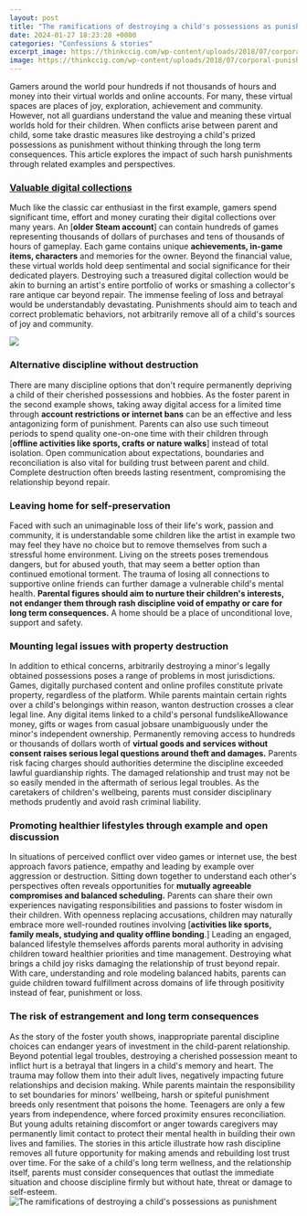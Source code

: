 ```yaml
---
layout: post
title: "The ramifications of destroying a child's possessions as punishment"
date: 2024-01-27 18:23:28 +0000
categories: "Confessions & stories"
excerpt_image: https://thinkccig.com/wp-content/uploads/2018/07/corporal-punishment.jpg
image: https://thinkccig.com/wp-content/uploads/2018/07/corporal-punishment.jpg
---
```


Gamers around the world pour hundreds if not thousands of hours and money into their virtual worlds and online accounts. For many, these virtual spaces are places of joy, exploration, achievement and community. However, not all guardians understand the value and meaning these virtual worlds hold for their children. When conflicts arise between parent and child, some take drastic measures like destroying a child's prized possessions as punishment without thinking through the long term consequences. This article explores the impact of such harsh punishments through related examples and perspectives. 
### [Valuable digital collections](https://store.fi.io.vn/collection/puppy)
Much like the classic car enthusiast in the first example, gamers spend significant time, effort and money curating their digital collections over many years. An [**older Steam account**] can contain hundreds of games representing thousands of dollars of purchases and tens of thousands of hours of gameplay. Each game contains unique **achievements, in-game items, characters** and memories for the owner. Beyond the financial value, these virtual worlds hold deep sentimental and social significance for their dedicated players. 
Destroying such a treasured digital collection would be akin to burning an artist's entire portfolio of works or smashing a collector's rare antique car beyond repair. The immense feeling of loss and betrayal would be understandably devastating. Punishments should aim to teach and correct problematic behaviors, not arbitrarily remove all of a child's sources of joy and community.

![](https://i1.rgstatic.net/publication/273752031_Ramifications_Associated_with_Child_Abuse/links/5ad11851458515c60f4fd98d/largepreview.png)
### **Alternative discipline without destruction**
There are many discipline options that don't require permanently depriving a child of their cherished possessions and hobbies. As the foster parent in the second example shows, taking away digital access for a limited time through **account restrictions or internet bans** can be an effective and less antagonizing form of punishment. 
Parents can also use such timeout periods to spend quality one-on-one time with their children through [**offline activities like sports, crafts or nature walks**] instead of total isolation. Open communication about expectations, boundaries and reconciliation is also vital for building trust between parent and child. Complete destruction often breeds lasting resentment, compromising the relationship beyond repair.
### **Leaving home for self-preservation**  
Faced with such an unimaginable loss of their life's work, passion and community, it is understandable some children like the artist in example two may feel they have no choice but to remove themselves from such a stressful home environment. Living on the streets poses tremendous dangers, but for abused youth, that may seem a better option than continued emotional torment. 
The trauma of losing all connections to supportive online friends can further damage a vulnerable child's mental health. **Parental figures should aim to nurture their children's interests, not endanger them through rash discipline void of empathy or care for long term consequences.** A home should be a place of unconditional love, support and safety.
### **Mounting legal issues with property destruction** 
In addition to ethical concerns, arbitrarily destroying a minor's legally obtained possessions poses a range of problems in most jurisdictions. Games, digitally purchased content and online profiles constitute private property, regardless of the platform. While parents maintain certain rights over a child's belongings within reason, wanton destruction crosses a clear legal line. 
Any digital items linked to a child's personal fundslikeAllowance money, gifts or wages from casual jobsare unambiguously under the minor's independent ownership. Permanently removing access to hundreds or thousands of dollars worth of **virtual goods and services without consent raises serious legal questions around theft and damages.**
Parents risk facing charges should authorities determine the discipline exceeded lawful guardianship rights. The damaged relationship and trust may not be so easily mended in the aftermath of serious legal troubles. As the caretakers of children's wellbeing, parents must consider disciplinary methods prudently and avoid rash criminal liability.
### **Promoting healthier lifestyles through example and open discussion**  
In situations of perceived conflict over video games or internet use, the best approach favors patience, empathy and leading by example over aggression or destruction. Sitting down together to understand each other's perspectives often reveals opportunities for **mutually agreeable compromises and balanced scheduling.** 
Parents can share their own experiences navigating responsibilities and passions to foster wisdom in their children. With openness replacing accusations, children may naturally embrace more well-rounded routines involving [**activities like sports, family meals, studying and quality offline bonding**.] Leading an engaged, balanced lifestyle themselves affords parents moral authority in advising children toward healthier priorities and time management. 
Destroying what brings a child joy risks damaging the relationship of trust beyond repair. With care, understanding and role modeling balanced habits, parents can guide children toward fulfillment across domains of life through positivity instead of fear, punishment or loss.
### **The risk of estrangement and long term consequences**
As the story of the foster youth shows, inappropriate parental discipline choices can endanger years of investment in the child-parent relationship. Beyond potential legal troubles, destroying a cherished possession meant to inflict hurt is a betrayal that lingers in a child's memory and heart. The trauma may follow them into their adult lives, negatively impacting future relationships and decision making. 
While parents maintain the responsibility to set boundaries for minors' wellbeing, harsh or spiteful punishment breeds only resentment that poisons the home. Teenagers are only a few years from independence, where forced proximity ensures reconciliation. But young adults retaining discomfort or anger towards caregivers may permanently limit contact to protect their mental health in building their own lives and families.
The stories in this article illustrate how rash discipline removes all future opportunity for making amends and rebuilding lost trust over time. For the sake of a child's long term wellness, and the relationship itself, parents must consider consequences that outlast the immediate situation and choose discipline firmly but without hate, threat or damage to self-esteem.
![The ramifications of destroying a child's possessions as punishment](https://thinkccig.com/wp-content/uploads/2018/07/corporal-punishment.jpg)